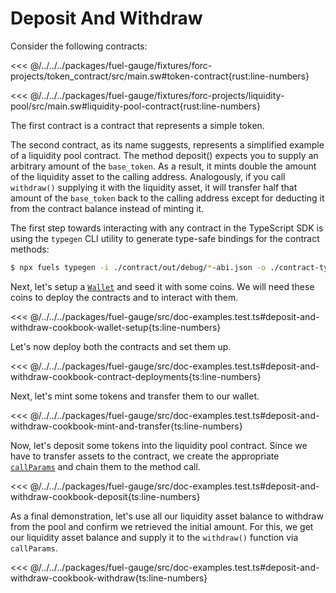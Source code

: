 # Deposit And Withdraw

Consider the following contracts:

<<< @/../../../packages/fuel-gauge/fixtures/forc-projects/token_contract/src/main.sw#token-contract{rust:line-numbers}

<<< @/../../../packages/fuel-gauge/fixtures/forc-projects/liquidity-pool/src/main.sw#liquidity-pool-contract{rust:line-numbers}

The first contract is a contract that represents a simple token.

The second contract, as its name suggests, represents a simplified example of a liquidity pool contract. The method deposit() expects you to supply an arbitrary amount of the `base_token`. As a result, it mints double the amount of the liquidity asset to the calling address. Analogously, if you call `withdraw()` supplying it with the liquidity asset, it will transfer half that amount of the `base_token` back to the calling address except for deducting it from the contract balance instead of minting it.

The first step towards interacting with any contract in the TypeScript SDK is using the `typegen` CLI utility to generate type-safe bindings for the contract methods:

```sh
$ npx fuels typegen -i ./contract/out/debug/*-abi.json -o ./contract-types
```

Next, let's setup a [`Wallet`](../wallets/index.md) and seed it with some coins. We will need these coins to deploy the contracts and to interact with them.

<<< @/../../../packages/fuel-gauge/src/doc-examples.test.ts#deposit-and-withdraw-cookbook-wallet-setup{ts:line-numbers}

Let's now deploy both the contracts and set them up.

<<< @/../../../packages/fuel-gauge/src/doc-examples.test.ts#deposit-and-withdraw-cookbook-contract-deployments{ts:line-numbers}

Next, let's mint some tokens and transfer them to our wallet.

<<< @/../../../packages/fuel-gauge/src/doc-examples.test.ts#deposit-and-withdraw-cookbook-mint-and-transfer{ts:line-numbers}

Now, let's deposit some tokens into the liquidity pool contract. Since we have to transfer assets to the contract, we create the appropriate [`callParams`](../contracts/call-parameters.md) and chain them to the method call.

<<< @/../../../packages/fuel-gauge/src/doc-examples.test.ts#deposit-and-withdraw-cookbook-deposit{ts:line-numbers}

As a final demonstration, let's use all our liquidity asset balance to withdraw from the pool and confirm we retrieved the initial amount. For this, we get our liquidity asset balance and supply it to the `withdraw()` function via `callParams`.

<<< @/../../../packages/fuel-gauge/src/doc-examples.test.ts#deposit-and-withdraw-cookbook-withdraw{ts:line-numbers}

